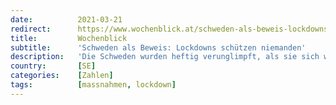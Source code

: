 ```yaml
---
date:          2021-03-21
redirect:      https://www.wochenblick.at/schweden-als-beweis-lockdowns-schuetzen-niemanden/
title:         Wochenblick
subtitle:      'Schweden als Beweis: Lockdowns schützen niemanden'
description:   'Die Schweden wurden heftig verunglimpft, als sie sich weigerten, der großen Masse jener Nationen zu folgen, die wie besessen auf den Lockdown hinsteuerten. Die Modellierer, welche den Lockdown als notwendigen Schritt erachteten, behaupteten, dass Schweden ca. 100.000 zusätzliche Todesfälle erleiden würde, also das Doppelte seiner normalen jährlichen Ziffer.'
country:       [SE]
categories:    [Zahlen]
tags:          [massnahmen, lockdown]
---
```

